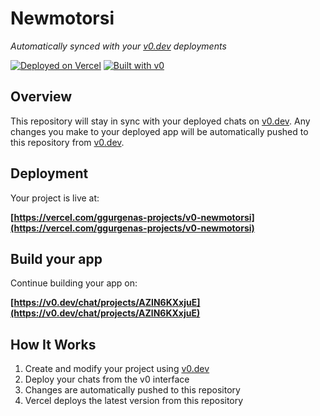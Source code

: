 # Newmotorsi

*Automatically synced with your [v0.dev](https://v0.dev) deployments*

[![Deployed on Vercel](https://img.shields.io/badge/Deployed%20on-Vercel-black?style=for-the-badge&logo=vercel)](https://vercel.com/ggurgenas-projects/v0-newmotorsi)
[![Built with v0](https://img.shields.io/badge/Built%20with-v0.dev-black?style=for-the-badge)](https://v0.dev/chat/projects/AZlN6KXxjuE)

## Overview

This repository will stay in sync with your deployed chats on [v0.dev](https://v0.dev).
Any changes you make to your deployed app will be automatically pushed to this repository from [v0.dev](https://v0.dev).

## Deployment

Your project is live at:

**[https://vercel.com/ggurgenas-projects/v0-newmotorsi](https://vercel.com/ggurgenas-projects/v0-newmotorsi)**

## Build your app

Continue building your app on:

**[https://v0.dev/chat/projects/AZlN6KXxjuE](https://v0.dev/chat/projects/AZlN6KXxjuE)**

## How It Works

1. Create and modify your project using [v0.dev](https://v0.dev)
2. Deploy your chats from the v0 interface
3. Changes are automatically pushed to this repository
4. Vercel deploys the latest version from this repository
